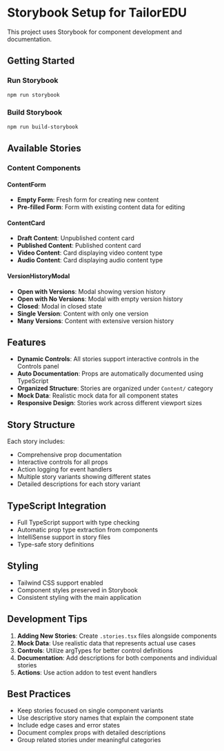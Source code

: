 
# Storybook Setup for TailorEDU

This project uses Storybook for component development and documentation.

## Getting Started

### Run Storybook
```bash
npm run storybook
```

### Build Storybook
```bash
npm run build-storybook
```

## Available Stories

### Content Components

#### ContentForm
- **Empty Form**: Fresh form for creating new content
- **Pre-filled Form**: Form with existing content data for editing

#### ContentCard  
- **Draft Content**: Unpublished content card
- **Published Content**: Published content card
- **Video Content**: Card displaying video content type
- **Audio Content**: Card displaying audio content type

#### VersionHistoryModal
- **Open with Versions**: Modal showing version history
- **Open with No Versions**: Modal with empty version history
- **Closed**: Modal in closed state
- **Single Version**: Content with only one version
- **Many Versions**: Content with extensive version history

## Features

- **Dynamic Controls**: All stories support interactive controls in the Controls panel
- **Auto Documentation**: Props are automatically documented using TypeScript
- **Organized Structure**: Stories are organized under `Content/` category
- **Mock Data**: Realistic mock data for all component states
- **Responsive Design**: Stories work across different viewport sizes

## Story Structure

Each story includes:
- Comprehensive prop documentation
- Interactive controls for all props
- Action logging for event handlers
- Multiple story variants showing different states
- Detailed descriptions for each story variant

## TypeScript Integration

- Full TypeScript support with type checking
- Automatic prop type extraction from components
- IntelliSense support in story files
- Type-safe story definitions

## Styling

- Tailwind CSS support enabled
- Component styles preserved in Storybook
- Consistent styling with the main application

## Development Tips

1. **Adding New Stories**: Create `.stories.tsx` files alongside components
2. **Mock Data**: Use realistic data that represents actual use cases
3. **Controls**: Utilize argTypes for better control definitions
4. **Documentation**: Add descriptions for both components and individual stories
5. **Actions**: Use action addon to test event handlers

## Best Practices

- Keep stories focused on single component variants
- Use descriptive story names that explain the component state
- Include edge cases and error states
- Document complex props with detailed descriptions
- Group related stories under meaningful categories
